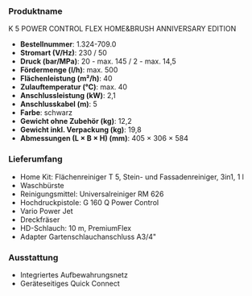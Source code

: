 ### Produktname
K 5 POWER CONTROL FLEX HOME&BRUSH ANNIVERSARY EDITION
- **Bestellnummer**: 1.324-709.0 
- **Stromart (V/Hz)**: 230 / 50
- **Druck (bar/MPa)**: 20 - max. 145 / 2 - max. 14,5
- **Fördermenge (l/h)**: max. 500
- **Flächenleistung (m²/h)**: 40
- **Zulauftemperatur (°C)**: max. 40
- **Anschlussleistung (kW)**: 2,1
- **Anschlusskabel (m)**: 5
- **Farbe**: schwarz
- **Gewicht ohne Zubehör (kg)**: 12,2
- **Gewicht inkl. Verpackung (kg)**: 19,8
- **Abmessungen (L × B × H) (mm)**: 405 × 306 × 584 
### Lieferumfang

- Home Kit: Flächenreiniger T 5, Stein- und Fassadenreiniger, 3in1, 1 l
- Waschbürste
- Reinigungsmittel: Universalreiniger RM 626
- Hochdruckpistole: G 160 Q Power Control
- Vario Power Jet
- Dreckfräser
- HD-Schlauch: 10 m, PremiumFlex
- Adapter Gartenschlauchanschluss A3/4" 

### Ausstattung

- Integriertes Aufbewahrungsnetz
- Geräteseitiges Quick Connect
